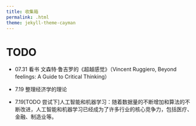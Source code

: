 ```yaml
---
title: 收集箱
permalink: .html
theme: jekyll-theme-cayman
---
```


# TODO
- 07.31 看书
 文森特·鲁吉罗的《超越感觉》（Vincent Ruggiero, Beyond feelings: A Guide to Critical Thinking）

- 7.19 整理经济学的理论 
- 7.19[TODO 尝试下]人工智能和机器学习：随着数据量的不断增加和算法的不断改进，人工智能和机器学习已经成为了许多行业的核心竞争力，包括医疗、金融、制造业等。
